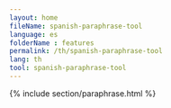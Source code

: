 ```yaml
---
layout: home
fileName: spanish-paraphrase-tool
language: es
folderName : features
permalink: /th/spanish-paraphrase-tool
lang: th
tool: spanish-paraphrase-tool
---
```

{% include section/paraphrase.html %}